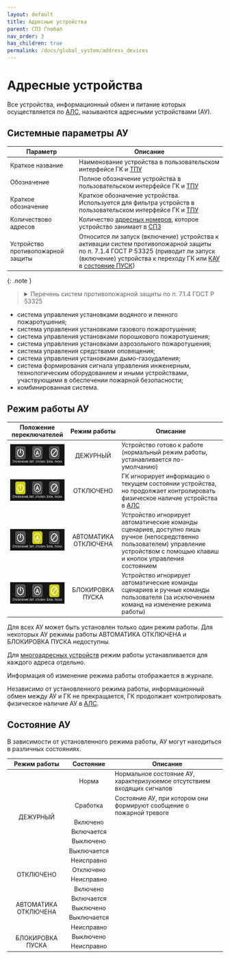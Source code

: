 ```yaml
---
layout: default
title: Адресные устройства
parent: СПЗ Глобал
nav_order: 3
has_children: true
permalink: /docs/global_system/address_devices
---
```


# Адресные устройства
Все устройства, информационный обмен и питание которых осуществляется по <a href="/gk_manual/docs/intelligence/communications_lines#адресная-линия-связи">АЛС</a>, называются адресными устройствами (АУ). 

## Системные параметры АУ
<table> 
  <thead> 
    <tr> 
      <th style="text-align: center">Параметр</th>
      <th style="text-align: center">Описание</th>
    </tr>
  </thead> 
  <tbody>
    <tr>
      <td id="краткое_название_устройства" style="text-align: left">Краткое название</td>
      <td style="text-align: left">Наименование устройства в пользовательском интерфейсе ГК и <a href="/gk_manual/docs/global_system/tpu">ТПУ</a></td>
    </tr>
    <tr>
      <td id="обозначение_устройства" style="text-align: left">Обозначение</td>
      <td style="text-align: left">Полное обозначение устройства в пользовательском интерфейсе ГК и <a href="/gk_manual/docs/global_system/tpu">ТПУ</a></td>
    </tr>
    <tr>
      <td id="краткое_обозначение_устройства" style="text-align: left">Краткое обозначение</td>
      <td style="text-align: left">Краткое обозначение устройства. Используется для фильтра устройств в пользовательском интерфейсе ГК и <a href="/gk_manual/docs/global_system/tpu">ТПУ</a></td>
    </tr>
    <tr>
      <td id="количество_адресов" style="text-align: left">Количествово адресов</td>
      <td style="text-align: left">Количество <a href="/gk_manual/docs/global_system#адресный-номер-ау">адресных номеров</a>, которое устройство занимает в <a href="/gk_manual/docs/global_system">СПЗ</a></td>
    </tr>
    <tr>
      <td id="устройство_противопожарной_защиты" style="text-align: left">Устройство противопожарной защиты</td>
      <td style="text-align: left">Относится ли запуск (включение) устройства к активации систем противопожарной защиты по п. 7.1.4 ГОСТ Р 53325 (приводит ли запуск (включение) устройства к переходу ГК или <a href="/gk_manual/docs/global_system/kau">КАУ</a> в <a href="/gk_manual/docs/intelligence/conditions#состояние_пуск">состояние ПУСК</a>)</td>
    </tr>
  </tbody>
</table>

{: .note }
> <details markdown="block"><summary>Перечень систем противопожарной защиты по п. 7.1.4 ГОСТ Р 53325</summary>
  - система управления установками водяного и пенного пожаротушения;
  - система управления установками газового пожаротушения;
  - система управления установками порошкового пожаротушения;
  - система управления установками аэрозольного пожаротушения;
  - система управления средствами оповещения;
  - система управления установками дымо-газоудаления;
  - система формирования сигнала управления инженерным, технологическим оборудованием и иными устройствами, участвующими в обеспечении пожарной безопасности;
  - комбинированная система.

## Режим работы АУ

<table> 
  <thead> 
    <tr> 
      <th style="text-align: center">Положение переключателей</th>
      <th style="text-align: center">Режим работы</th>
      <th style="text-align: center">Описание</th>
    </tr>
  </thead> 
  <tbody>
    <tr>
      <td id="режим_работы_ау_дежурный" style="text-align: center"><img src="../../assets/icons/operating_mode/om_normal.png" width="160" height="50"></td>
      <td style="text-align: center">ДЕЖУРНЫЙ</td>
      <td style="text-align: left">Устройство готово к работе (нормальный режим работы, устанавливается по-умолчанию)</td>
    </tr>
    <tr>
      <td id="режим_работы_ау_отключено" style="text-align: center"><img src="../../assets/icons/operating_mode/om_disabled.png" width="160" height="50"></td>
      <td style="text-align: center">ОТКЛЮЧЕНО</td>
      <td style="text-align: left">ГК игнорирует информацию о текущем состоянии устройства, но продолжает контролировать физическое наличие устройства в <a href="/gk_manual/docs/intelligence/communications_lines#адресная-линия-связи">АЛС</a></td>
    </tr>
    <tr>
      <td id="режим_работы_ау_автоматика_отключена" style="text-align: center"><img src="../../assets/icons/operating_mode/om_automation_disabled.png" width="160" height="50"></td>
      <td style="text-align: center">АВТОМАТИКА ОТКЛЮЧЕНА</td>
      <td style="text-align: left">Устройство игнорирует автоматические команды сценариев, доступно лишь ручное (непосредственно пользователем) управление устройством с помощью клавиш и кнопок управления состоянием</td>
    </tr>
    <tr>
      <td id="режим_работы_ау_блокировка_пуска" style="text-align: center"><img src="../../assets/icons/operating_mode/om_start_lock.png" width="160" height="50"></td>
      <td style="text-align: center">БЛОКИРОВКА ПУСКА</td>
      <td style="text-align: left">Устройство игнорирует автоматические команды сценариев и ручные команды пользователя (за исключением команд на изменение режима работы)</td>
    </tr>
  </tbody>
</table>

Для всех АУ может быть установлен только один режим работы. Для некоторых АУ режимы работы АВТОМАТИКА ОТКЛЮЧЕНА и БЛОКИРОВКА ПУСКА недоступны.

Для <a href="/gk_manual/docs/global_system#многоадресные-ау">многоадресных устройств</a> режим работы устанавливается для каждого адреса отдельно.

Информация об изменение режима работы отображается в журнале.

Независимо от установленного режима работы, информационный обмен между АУ и ГК не прекращается, ГК продолжает контролировать физическое наличие АУ в <a href="/gk_manual/docs/intelligence/communications_lines#адресная-линия-связи">АЛС</a>.

## Состояние АУ
В зависимости от установленного режима работы, АУ могут находиться в различных состояниях.

<table> 
  <thead> 
    <tr> 
      <th style="text-align: center">Режим работы</th>
      <th style="text-align: center">Состояние</th>
      <th style="text-align: center">Описание</th>
    </tr>
  </thead> 
  <tbody>
    <tr>
      <td rowspan="7" style="text-align: center">ДЕЖУРНЫЙ</td>
      <td id="состояние_ау_норма" style="text-align: center">Норма</td>
      <td style="text-align: left">Нормальное состояние АУ, характеризуюемое отсутствием входящих сигналов</td>
    </tr> 
    <tr>
      <td id="состояние_ау_сработка" style="text-align: center">Сработка</td>
      <td style="text-align: left">Состояние АУ, при котором они формируют сообщение о пожарной тревоге</td>
    </tr>
    <tr>
      <td id="состояние_ау_включено" style="text-align: center">Включено</td>
      <td style="text-align: left"></td>
    </tr>
    <tr>
      <td id="состояние_ау_включается" style="text-align: center">Включается</td>
      <td style="text-align: left"></td>
    </tr>
    <tr>
      <td id="состояние_ау_выключено" style="text-align: center">Выключено</td>
      <td style="text-align: left"></td>
    </tr>
    <tr>
      <td id="состояние_ау_выключается" style="text-align: center">Выключается</td>
      <td style="text-align: left"></td>
    </tr>
    <tr>
      <td id="состояние_ау_неисправно" style="text-align: center">Неисправно</td>
      <td style="text-align: left"></td>
    </tr>
    <tr>
      <td rowspan="2" style="text-align: center">ОТКЛЮЧЕНО</td>
      <td id="состояние_ау_отключено" style="text-align: center">Отключено</td>
      <td style="text-align: left"></td>
    </tr>
    <tr>
      <td id="состояние_ау_неисправно2" style="text-align: center">Неисправно</td>
      <td style="text-align: left"></td>
    </tr>
    <tr>
      <td rowspan="5" style="text-align: center">АВТОМАТИКА ОТКЛЮЧЕНА</td>
      <td id="состояние_ау_включено2" style="text-align: center">Включено</td>
      <td style="text-align: left"></td>
    </tr>
    <tr>
      <td id="состояние_ау_включается2" style="text-align: center">Включается</td>
      <td style="text-align: left"></td>
    </tr>
    <tr>
      <td id="состояние_ау_выключено2" style="text-align: center">Выключено</td>
      <td style="text-align: left"></td>
    </tr>
    <tr>
      <td id="состояние_ау_выключается2" style="text-align: center">Выключается</td>
      <td style="text-align: left"></td>
    </tr>
    <tr>
      <td id="состояние_ау_неисправно3" style="text-align: center">Неисправно</td>
      <td style="text-align: left"></td>
    </tr>
    <tr>
      <td rowspan="2" style="text-align: center">БЛОКИРОВКА ПУСКА</td>
      <td id="состояние_ау_выключено3" style="text-align: center">Выключено</td>
      <td style="text-align: left"></td>
    </tr>
    <tr>
      <td id="состояние_ау_неисправно4" style="text-align: center">Неисправно</td>
      <td style="text-align: left"></td>
    </tr>
  </tbody>
</table>
